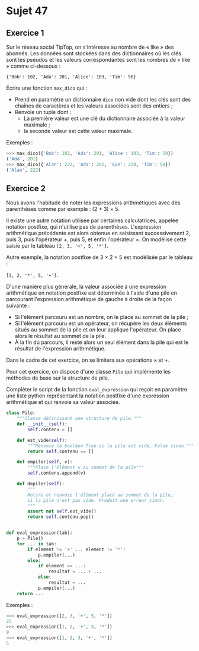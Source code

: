 # Sujet 47

## Exercice 1

Sur le réseau social TipTop, on s'intéresse au nombre de « like » des abonnés.
Les données sont stockées dans des dictionnaires où les clés sont les pseudos et les valeurs
correspondantes sont les nombres de « like » comme ci-dessous :

`{'Bob': 102, 'Ada': 201, 'Alice': 103, 'Tim': 50}`

Écrire une fonction `max_dico` qui :

- Prend en paramètre un dictionnaire `dico` non vide dont les clés sont des chaînes de
  caractères et les valeurs associées sont des entiers ;
- Renvoie un tuple dont :
  - La première valeur est une clé du dictionnaire associée à la valeur maximale ;
  - la seconde valeur est cette valeur maximale.

Exemples :

```python
>>> max_dico({'Bob': 102, 'Ada': 201, 'Alice': 103, 'Tim': 50})
('Ada', 201)
>>> max_dico({'Alan': 222, 'Ada': 201, 'Eve': 220, 'Tim': 50})
('Alan', 222)
```

## Exercice 2

Nous avons l'habitude de noter les expressions arithmétiques avec des parenthèses comme
par exemple : (2 + 3) × 5.

Il existe une autre notation utilisée par certaines calculatrices, appelée notation postfixe, qui n'utilise pas de parenthèses. L'expression arithmétique précédente est alors obtenue en
saisissant successivement 2, puis 3, puis l'opérateur +, puis 5, et enfin l'opérateur ×. On
modélise cette saisie par le tableau `[2, 3, '+', 5, '*']`.

Autre exemple, la notation postfixe de 3 × 2 + 5 est modélisée par le tableau :

`[3, 2, '*', 5, '+']`.

D'une manière plus générale, la valeur associée à une expression arithmétique en notation
postfixe est déterminée à l'aide d'une pile en parcourant l'expression arithmétique de gauche
à droite de la façon suivante :

- Si l'élément parcouru est un nombre, on le place au sommet de la pile ;
- Si l'élément parcouru est un opérateur, on récupère les deux éléments situés au
  sommet de la pile et on leur applique l'opérateur. On place alors le résultat au sommet
  de la pile.
- À la fin du parcours, il reste alors un seul élément dans la pile qui est le résultat de
  l'expression arithmétique.

Dans le cadre de cet exercice, on se limitera aux opérations × et +.

Pour cet exercice, on dispose d'une classe `Pile` qui implémente les méthodes de base sur la
structure de pile.

Compléter le script de la fonction `eval_expression` qui reçoit en paramètre une liste python
représentant la notation postfixe d'une expression arithmétique et qui renvoie sa valeur
associée.

```python
class Pile:
    """Classe définissant une structure de pile."""
    def __init__(self):
        self.contenu = []

    def est_vide(self):
        """Renvoie le booléen True si la pile est vide, False sinon."""
        return self.contenu == []

    def empiler(self, v):
        """Place l'élément v au sommet de la pile"""
        self.contenu.append(v)

    def depiler(self):
        """
        Retire et renvoie l'élément placé au sommet de la pile,
        si la pile n'est pas vide. Produit une erreur sinon.
        """
        assert not self.est_vide()
        return self.contenu.pop()


def eval_expression(tab):
    p = Pile()
    for ... in tab:
        if element != '+' ... element != '*':
            p.empiler(...)
        else:
            if element == ...:
                resultat = ... + ...
            else:
                resultat = ...
            p.empiler(...)
    return ...


```

Exemples :

```python
>>> eval_expression([2, 3, '+', 5, '*'])
25
>>> eval_expression([1, 2, '+', 3, '*'])
9
>>> eval_expression([1, 2, 3, '+', '*'])
5
```
